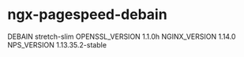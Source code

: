 # ngx-pagespeed-debain

DEBAIN stretch-slim
OPENSSL_VERSION 1.1.0h
NGINX_VERSION 1.14.0
NPS_VERSION 1.13.35.2-stable
